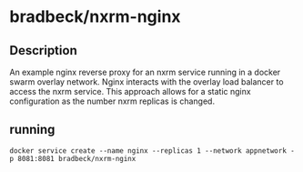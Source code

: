 # bradbeck/nxrm-nginx

## Description
An example nginx reverse proxy for an nxrm service running in a docker swarm overlay network. Nginx interacts with the overlay
load balancer to access the nxrm service. This approach allows for a static nginx configuration as the number nxrm
replicas is changed.

## running
```
docker service create --name nginx --replicas 1 --network appnetwork -p 8081:8081 bradbeck/nxrm-nginx
```
